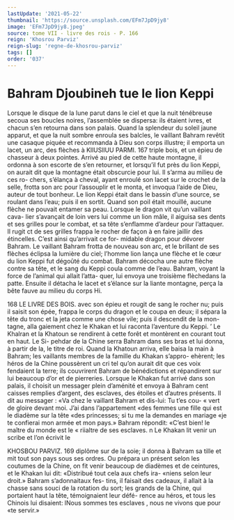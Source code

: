 ```yaml
---
lastUpdate: '2021-05-22'
thumbnail: 'https://source.unsplash.com/EFm7JpD9jy8'
image: 'EFm7JpD9jy8.jpeg'
source: tome VII - livre des rois - P. 166
reign: 'Khosrou Parviz'
reign-slug: 'regne-de-khosrou-parviz'
tags: []
order: '037'
---
```


# Bahram Djoubineh tue le lion Keppi

Lorsque le disque de la lune parut dans le ciel et que la nuit ténébreuse secoua ses boucles noires, l’assemblée se dispersa: ils étaient ivres, et chacun
s’en retourna dans son palais. Quand la splendeur
du soleil jaune apparut, et que la nuit sombre enroula ses balcles, le vaillant Bahram revêtit une casaque piquée et recommanda à Dieu son corps illustre; il emporta un lacet, un arc, des flèches à
KllUSllUU PARMI. 167 triple bois, et un épieu de chasseur à deux pointes.
Arrivé au pied de cette haute montagne, il ordonna à son escorte de s’en retourner, et lorsqu’il fut près
du lion Keppi, on aurait dit que la montagne était obscurcie pour lui. Il s’arma au milieu de ces ro- chers, s’élança à cheval, ayant enroulé son lacet sur
le crochet de la selle, frotta son arc pour l’assouplir et le monta, et invoqua l’aide de Dieu, auteur de tout bonheur.
Le lion Keppi était dans le bassin d’une source,
se roulant dans l’eau; puis il en sortit. Quand son poil était mouillé, aucune flèche ne pouvait entamer
sa peau. Lorsque le dragon vit qu’un vaillant cava-
lier s’avançait de loin vers lui comme un lion mâle,
il aiguisa ses dents et ses grilles pour le combat, et sa tête s’enflamme d’ardeur pour l’attaquer. Il rugit
ct de ses grilles frappa le rocher de façon à en faire jaillir des étincelles. C’est ainsi qu’arrivait ce for-
midable dragon pour dévorer Bahram. Le vaillant Bahram frotta de nouveau son arc, et le brillant de ses flèches éclipsa la lumière du ciel; l’homme lion
lança une flèche et le cœur du lion Keppi fut dégoûté
du combat. Bahram décocha une autre flèche contre sa tête, et le sang du Keppi coula comme de l’eau. Bahram, voyant la force de l’animal qui allait l’atta- quer, lui envoya une troisième flèchedans la patte. Ensuite il détacha le lacet et s’élance sur la liante montagne, perça la bête fauve au milieu du corps
Hi.

168 LE LIVRE DES BOIS.
avec son épieu et rougit de sang le rocher nu; puis
il saisit son épée, frappa le corps du dragon et le coupa en deux; il sépara la tête du tronc et la jeta comme une chose vile; puis il descendit de la mon- tagne, alla gaiement chez le Khakan et lui raconta l’aventure du Keppi. ’
Le Khalran et la Khatoun se rendirent à cette forêt et montèrent en courant tout en haut. Le Si- pehdar de la Chine serra Bahram dans ses bras et lui donna, à partir de la, le titre de roi. Quand la Khatoun arriva, elle baisa la main à Bahram; les vaillants membres de la famille du Khakan s’appro- ehèrent; les héros de la Chine poussèrent un cri tel qu’on aurait dit que ces voix fendaient la terre; ils couvrirent Bahram de bénédictions et répandirent
sur lui beaucoup d’or et de pierreries.
Lorsque le Khakan fut arrivé dans son palais, il choisit un messager plein d’aménité et envoya à Bahram cent caisses remplies d’argent, des esclaves,
des étoiles et d’autres présents. Il dit au messager :
«Va chez le vaillant Bahram et dis-lui: Tu t’es cou-
« vert de gloire devant moi. J’ai dans l’appartement
«des femmes une fille qui est le diadème sur la tête «des princesses; si tu me la demandes en mariage «je te confierai mon armée et mon pays.» Bahram répondit: «C’est bien! le maître du monde est le
« riialtre de ses esclaves. n
Le Khakan lit venir un scribe et l’on écrivit le

KHOSBOU PARVIZ. 169 diplôme sur de la soie; il donna à Bahram sa tille
et mit tout son pays sous ses ordres. Ou prépara un présent selon les coutumes de la Chine, on fit
venir beaucoup de diadèmes et de ceintures, et le Khakan lui dit: «Distribué tout cela aux chefs ira- «niens selon leur droit.» Bahram s’adonnaitaux fes-
tins, il faisait des cadeaux, il allait à la chasse sans souci de la rotation du sort; les grands de la Chine, qui portaient haut la tête, témoignaient leur défé-
rence au héros, et tous les Chinois lui disaient: lNous sommes tes esclaves , nous ne vivons que pour «te servir.»
